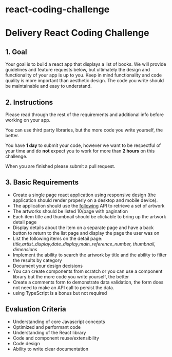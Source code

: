 # react-coding-challenge

# Delivery React Coding Challenge

## 1. Goal

Your goal is to build a react app that displays a list of books. We will provide guidelines and feature requests below, but ultimately the design and functionality of your app is up to you. Keep in mind functionality and code quality is more important than aesthetic design. The code you write should be maintainable and easy to understand.

## 2. Instructions

Please read through the rest of the requirements and additional info before working on your app.

You can use third party libraries, but the more code you write yourself, the better.

You have **1 day** to submit your code, however we want to be respectful of your time and do **not** expect you to work for more than **2 hours** on this challenge.

When you are finished please submit a pull request.

## 3. Basic Requirements

- Create a single page react application using responsive design (the application should render properly on a desktop and mobile device).
- The application should use the [following](https://api.artic.edu/docs/#quick-start) API to retrieve a set of artwork
- The artworks should be listed 10/page with pagination
- Each item title and thumbnail should be clickable to bring up the artwork detail page
- Display details about the item on a separate page and have a back button to return to the list page and display the page the user was on
- List the following items on the detail page: _title,artist_display,date_display,main_reference_number, thumbnail, dimensions_
- Implement the ability to search the artwork by title and the ability to filter the results by category
- Document your design decisions
- You can create components from scratch or you can use a component library but the more code you write yourself, the better
- Create a comments form to demonstrate data validation, the form does not need to make an API call to persist the data.
- using TypeScript is a bonus but not required

## Evaluation Criteria

- Understanding of core Javascript concepts
- Optimized and performant code
- Understanding of the React library
- Code and component reuse/extensibility
- Code design
- Ability to write clear documentation

